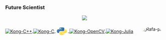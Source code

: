 ### Future Scientist


<div align="center">
  <a href="https://github.com/Kongxu7">
  <img height="180em" src="https://github-readme-stats.vercel.app/api?username=Kongxu7&theme=vision-friendly-dark&include_all_commits=true&count_private=true"/>                  
</div>
<div style="display: inline_block"><br>
  <img align="center" alt="Kong-C++" height="30" width="40" src="https://cdn.jsdelivr.net/gh/devicons/devicon/icons/cplusplus/cplusplus-plain.svg" />
  <img align="center" alt="Kong-C" height="30" width="40" src="https://cdn.jsdelivr.net/gh/devicons/devicon/icons/c/c-plain.svg" />
  <img align="center" alt="Kong-Python" height="30" width="40" src="https://raw.githubusercontent.com/devicons/devicon/master/icons/python/python-original.svg">
  <img align="center" alt="Kong-OpenCV" height="30" width="70" src="https://img.shields.io/badge/OpenCV-27338e?style=for-the-badge&logo=OpenCV&logoColor=white">
  <img align="center" alt="Kong-Julia" height="30" width="40" src="https://cdn.jsdelivr.net/gh/devicons/devicon/icons/julia/julia-plain-wordmark.svg" />
  <img align="right" alt="Rafa-pic" height="150" style="border-radius:50px;" 
</div>
  
  ##
